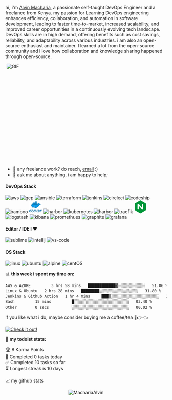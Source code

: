 hi, i'm [Alvin Macharia](#), a passionate self-taught DevOps Engineer and a freelance from Kenya. my passion for Learning DevOps engineering enhances efficiency, collaboration, and automation in software development, leading to faster time-to-market, increased scalability, and improved career opportunities in a continuously evolving tech landscape. DevOps skills are in high demand, offering benefits such as cost savings, reliability, and adaptability across various industries.
i am also an open-source enthusiast and maintainer. I learned a lot from the open-source community and i love how collaboration and knowledge sharing happened through open-source.


  <img align="right" alt="GIF" src="https://github.com/abhisheknaiidu/abhisheknaiidu/blob/master/code.gif?raw=true" width="500" height="320" />
  
- 💼 any freelance work? do reach, [email](mailto:alvinmachariah@gmail.com) :)
- 💬 ask me about anything, i am happy to help;

#### DevOps Stack 
<p align="left"><img src="https://www.vectorlogo.zone/logos/amazon_aws/amazon_aws-icon.svg" alt="aws" title="aws" width="40" height="40"/> <img src="https://www.vectorlogo.zone/logos/google_cloud/google_cloud-icon.svg" alt="gcp" title="gcp" width="40" height="40"/>  <img src="https://www.vectorlogo.zone/logos/ansible/ansible-icon.svg" alt="ansible" title="ansible" width="40" height="40"/> <img src="https://www.vectorlogo.zone/logos/terraformio/terraformio-icon.svg" alt="terraform" title="terraform" width="40" height="40"/> <img src="https://www.vectorlogo.zone/logos/jenkins/jenkins-icon.svg" alt="jenkins" title="jenkins" width="40" height="40"/>  <img src="https://www.vectorlogo.zone/logos/circleci/circleci-icon.svg" alt="circleci" title="circleci" width="40" height="40"/> <img src="https://www.vectorlogo.zone/logos/codeship/codeship-icon.svg" alt="codeship" title="codeship" width="40" height="40"/> <img src="https://www.vectorlogo.zone/logos/atlassian_bamboo/atlassian_bamboo-icon.svg" alt="bamboo" title="bamboo" width="40" height="40"/> <img src="https://raw.githubusercontent.com/github/explore/80688e429a7d4ef2fca1e82350fe8e3517d3494d/topics/docker/docker.png" alt="docker" title="docker" width="40" height="40"/>  <img src="https://www.vectorlogo.zone/logos/goharborio/goharborio-icon.svg" alt="harbor" title="harbor" width="40" height="40"/> <img src="https://www.vectorlogo.zone/logos/kubernetes/kubernetes-icon.svg" alt="kubernetes" title="kubernetes" width="40" height="40"/>  <img src="https://www.vectorlogo.zone/logos/helmsh/helmsh-icon.svg" alt="harbor" title="harbor" width="40" height="40"/> <img src="https://www.vectorlogo.zone/logos/traefikio/traefikio-icon.svg" alt="traefik" title="traefik" width="40" height="40"/> <img src="https://raw.githubusercontent.com/github/explore/85cceaeeaf993ca35664dc37ea24f9237fbbfc14/topics/nginx/nginx.png" alt="nginx" title="nginx" width="40" height="40"/>  <img src="https://www.vectorlogo.zone/logos/elasticco_logstash/elasticco_logstash-icon.svg" alt="logstash" title="logstash" width="40" height="40"/> <img src="https://www.vectorlogo.zone/logos/elasticco_kibana/elasticco_kibana-icon.svg" alt="kibana" title="kibana" width="40" height="40"/> <img src="https://www.vectorlogo.zone/logos/prometheusio/prometheusio-icon.svg" alt="promethues" title="promethues" width="40" height="40"/> <img src="https://www.vectorlogo.zone/logos/graphiteapp/graphiteapp-icon.svg" alt="graphite" title="graphite" width="40" height="40"/> <img src="https://www.vectorlogo.zone/logos/grafana/grafana-icon.svg" alt="grafana" title="grafana" width="40" height="40"/> </p>


#### Editor / IDE I ♥
<p align="left"><img src="https://cdn.worldvectorlogo.com/logos/sublime-text.svg" alt="sublime" title="sublime" width="40" height="40"/> <img src="https://cdn.worldvectorlogo.com/logos/intellij-idea-1.svg" alt="intellij" title="intellij" width="40" height="40"/> <img src="https://www.vectorlogo.zone/logos/visualstudio_code/visualstudio_code-icon.svg" alt="vs-code" title="vs-code" width="40" height="40"/> </p>


#### OS Stack
<p align="left"><img src="https://brandlogos.net/wp-content/uploads/2020/03/Linux-logo.png" alt="linux" title="linux" width="40" height="40"/>  <img src="https://www.vectorlogo.zone/logos/ubuntu/ubuntu-icon.svg" alt="ubuntu" title="ubuntu" width="40" height="40"/>  <img src="https://www.vectorlogo.zone/logos/alpinelinux/alpinelinux-icon.svg" alt="alpine" title="alpine" width="40" height="40"/> <img src="https://www.vectorlogo.zone/logos/centos/centos-icon.svg" alt="centOS" title="centOS" width="40" height="40"/> </p>


📊 **this week i spent my time on:**
<!--START_SECTION:waka-->

```txt
AWS & AZURE         3 hrs 58 mins   ████████████▓░░░░░░░░░░░░   51.06 %
Linux & Ubuntu   2 hrs 28 mins   ████████░░░░░░░░░░░░░░░░░   31.80 %
Jenkins & Github Action   1 hr 4 mins     ███▒░░░░░░░░░░░░░░░░░░░░░   13.72 %
Bash         15 mins         █░░░░░░░░░░░░░░░░░░░░░░░░   03.40 %
Other        0 secs          ░░░░░░░░░░░░░░░░░░░░░░░░░   00.02 %
```

<!--END_SECTION:waka-->

if you like what i do, maybe consider buying me a coffee/tea 🥺👉👈

<a href="https://port-telecommunications.netlify.app/" target="_blank"><img src="https://cdn.buymeacoffee.com/buttons/v2/default-red.png" alt="Check it out!" width="150" ></a>

🚧 **my todoist stats:**
<!-- TODO-IST:START -->
🏆  8 Karma Points           
🌸  Completed 0 tasks today           
✅  Completed 10 tasks so far           
⏳  Longest streak is 10 days
<!-- TODO-IST:END -->


📈 my github stats

<p align="center"> <img src="https://github-readme-stats.vercel.app/api?username=MachariaAlvin&show_icons=true&theme=gotham" alt="MachariaAlvin" />



